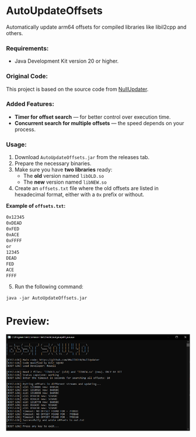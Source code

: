 # AutoUpdateOffsets  

Automatically update arm64 offsets for compiled libraries like libil2cpp and others.  

### Requirements:  
- Java Development Kit version 20 or higher.  

### Original Code:  
This project is based on the source code from [NullUpdater](https://github.com/0NullBit0/NullUpdater).  

### Added Features:  
- **Timer for offset search** — for better control over execution time.  
- **Concurrent search for multiple offsets** — the speed depends on your process.  

### Usage:  
1. Download `AutoUpdateOffsets.jar` from the releases tab.  
2. Prepare the necessary binaries.  
3. Make sure you have **two libraries** ready:  
   - The **old** version named `libOLD.so`  
   - The **new** version named `libNEW.so`  
4. Create an `offsets.txt` file where the old offsets are listed in hexadecimal format, either with a `0x` prefix or without.  

**Example of `offsets.txt`:**  
```
0x12345  
0xDEAD  
0xFED  
0xACE  
0xFFFF  
or
12345  
DEAD  
FED  
ACE  
FFFF  
```

5. Run the following command:  
```
java -jar AutoUpdateOffsets.jar
```

# Preview:  
![Preview](./preview.png)